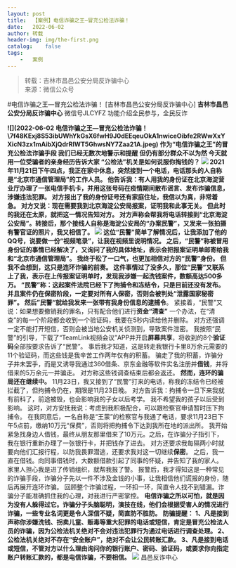 ```yaml
---
layout:	post
title:	【案例】电信诈骗之王—冒充公检法诈骗！
date:	2022-06-02
author:	转载
header-img:	img/the-first.png
catalog:	false
tags:
	-	案例
---
```


<blockquote><p>转载：吉林市昌邑公安分局反诈骗中心<br>
来源：微信公众号</p></blockquote>

#电信诈骗之王—冒充公检法诈骗！
[吉林市昌邑公安分局反诈骗中心]
**吉林市昌邑公安分局反诈骗中心**
微信号JLCYFZ
功能介绍全民参与，全民反诈

****![](2022-06-02
电信诈骗之王—冒充公检法诈骗！\\7f48KExj8S53ibUWhYkGsX6fwH9J0dEEqeuOkA1nwiceOibfe2RWwXxYXicN3zx1mAibXjQdrRIWT5GhwsNY7Zaa21A.jpeg)
作为“电信诈骗之王”的冒充公检法诈骗手段
我们已经无数次地警示和提醒
但仍有部分群众不以为然
今天就用一位受骗者的亲身经历告诉大家
“公检法”机关是如何说服你掏钱的？
![]({{site.baseurl}}/postimg/7f48KExj8S7qoniaJicic8ybTGQknx3xlibVfedTElqjljFB8BF73x1m8eCCcyhjMFle08fokLSoqibicMEyodEajrAg.jpeg)
2021年11月21日下午四点，我正在家中休息，突然接到一个电话，电话那头的人自称是“北京市通信管理局”的工作人员。
他告诉我：有人用我的身份证在北京海淀营业厅办理了一张电信手机卡，并用这张号码在疫情期间散布谣言、发布诈骗信息，涉嫌违法犯罪。
对方报出了我的身份证号还有家庭住址，我信以为真，非常着急。
对方又说：现在需要我到北京海淀公安局报案，证明我和此事无关。
但此时的我还在太原，就把这一情况告知对方。
对方声称会帮我将电话转接到“北京海淀公安局”。转接后，那个接线人自称是海淀公安局的“办案民警”，又发来一张拍摄有**警官证**的照片，我又相信了。
![]({{site.baseurl}}/postimg/7f48KExj8S6jniasrhq7bnHCMeWpvHKJC38hnaiaSW9M2367BmKmDEJKfq2ia1ibibTP7nkNJbia3wcssFrjhIM5DmDA.jpeg)
这位“民警”简单了解情况后，让我添加了他的QQ号，说要做一份**“视频笔录”**，让我在视频里说明情况。
之后，“民警”称被冒用身份证的事情已经解决了，又询问了我的具体地址，表示会把报案证明单邮寄给我和“北京市通信管理局”。
我终于松了一口气，也更加相信对方的“民警”身份。
**但我不会想到，这只是连环诈骗的前奏。**
这件事情过了没多久，那位“民警”又联系上了我，表示在上传报案证明单时，发现我涉嫌一起洗钱案件，数额高达500多万。
“民警”称：这起案件法院已经下了拘捕令和冻结令，只是目前还没有发布。并且案件仍在保密阶段，一定要对所有人保密，否则会被判处“泄露国家秘密罪”。
然后”民警“就给我发来一张带有我身份信息的**逮捕令**。
紧接着，“民警”又说：如果想要撤销我的罪名，只有配合他们进行**资金“清查”**
一个办法，在“清查”的每一个阶段都会收到一个验证码，我要在5秒内读给他并删除。
对方还强调一定不能打开短信，否则会被当地公安机关侦测到，导致案件泄密。
我按照“民警”的引导，下载了“TeamLink视频会议”APP并开启**屏幕共享**，将收到的8个**验证码**全部按要求告诉了“民警”。
事后我才知道，这是转走我银行卡里8万余元需要的11个验证码，而这些钱是我辛苦工作两年仅有的积蓄。
骗走了我的积蓄，诈骗分子并未罢手，而是又诱导我通过360借条、京东金融等软件实名注册并**借钱**，并将借来的5万余元一并骗走。
对方称这些钱调查结束后都会返还。
**然而，连环的骗局还在继续中。**
11月23日，我又接到了“民警”打来的电话，称我的冻结令已经被拦截了，但拘捕令仍在，期限是11月23日晚。
对方告诉我：拘捕令一旦下来我就有前科了，前途被毁，也会影响我的子女以后考学。
我不希望我的孩子以后受到影响。
这时，对方安抚我说：考虑到我积极配合，可以跟检察官申请暂时压下拘捕令。
在我同意后，一名自称是“王蒙”的检察官与我通了电话，要求11月23日下午5点前，缴纳10万元“保费”，否则将把拘捕令下达到我所在地的派出所。
我开始紧急找身边人借钱，最终从朋友那里借来了10万元。之后，在诈骗分子指引下，我在银行重新办理了一张银行卡，并把钱存了进去。
对方还要求我每隔两小时就要向他们汇报行程，以防我畏罪潜逃，还要求我对这一切继续**保密**。
之后，我一直在借钱。向同事借钱时，大数额借款引起了同事的怀疑，并告知了我的家人。
家里人担心我是进了传销组织，就帮我报了警。
报警后，我才得知这是一种常见的诈骗手段，诈骗分子先以一件不涉及金钱的小事，让我相信他们谎报的身份，随后再展开连环诈骗。
回顾整个诈骗过程，一环扣一环，简直令人找不到错漏。诈骗分子能准确抓住我的心理，对我进行严密掌控。
**电信诈骗之所以可怕，就是因为没有人躲得过它。诈骗分子头脑聪明，演技在线，他们会根据受害人的情况进行诈骗，一些专业名词更是令人深信不疑，简直防不胜防。**
**防骗提醒：**
**1、凡是接到声称你涉嫌洗钱、拐卖儿童、贩毒等重大犯罪的电话或短信，肯定是冒充公检法人员的诈骗，因为公检法机关绝对不会对违法犯罪行为通过电话进行调查处理。
2、公检法机关绝对不存在“安全账户”，绝对不会让公民转账汇款。
3、凡是接到电话或短信，不管对方以什么理由询问你的银行账户、密码、验证码，或要求你向指定账户转账汇款的，都是电信诈骗，不要相信。**
![]({{site.baseurl}}/postimg/7f48KExj8S5r2SoPGyAOBicw10ceBIVvVyAZKyXZwOMhprgf3NnMPSWTyzkYmZdk4yWdHpCzz9cCQXib3ubBvAOA.jpeg)
昌邑反诈中心
